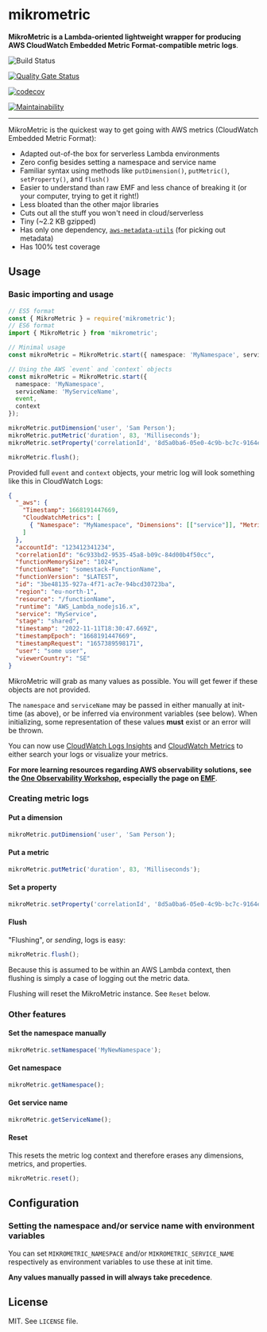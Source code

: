 # mikrometric

**MikroMetric is a Lambda-oriented lightweight wrapper for producing AWS CloudWatch Embedded Metric Format-compatible metric logs**.

![Build Status](https://github.com/mikaelvesavuori/mikrometric/workflows/main/badge.svg)

[![Quality Gate Status](https://sonarcloud.io/api/project_badges/measure?project=mikaelvesavuori_mikrometric&metric=alert_status)](https://sonarcloud.io/dashboard?id=mikaelvesavuori_mikrometric)

[![codecov](https://codecov.io/gh/mikaelvesavuori/mikrometric/branch/main/graph/badge.svg?token=S7D3RM9TO7)](https://codecov.io/gh/mikaelvesavuori/mikrometric)

[![Maintainability](https://api.codeclimate.com/v1/badges/d960f299a99a79f781d3/maintainability)](https://codeclimate.com/github/mikaelvesavuori/mikrometric/maintainability)

---

MikroMetric is the quickest way to get going with AWS metrics (CloudWatch Embedded Metric Format):

- Adapted out-of-the box for serverless Lambda environments
- Zero config besides setting a namespace and service name
- Familiar syntax using methods like `putDimension()`, `putMetric()`, `setProperty()`, and `flush()`
- Easier to understand than raw EMF and less chance of breaking it (or your computer, trying to get it right!)
- Less bloated than the other major libraries
- Cuts out all the stuff you won't need in cloud/serverless
- Tiny (~2.2 KB gzipped)
- Has only one dependency, [`aws-metadata-utils`](https://github.com/mikaelvesavuori/aws-metadata-utils) (for picking out metadata)
- Has 100% test coverage

## Usage

### Basic importing and usage

```typescript
// ES5 format
const { MikroMetric } = require('mikrometric');
// ES6 format
import { MikroMetric } from 'mikrometric';

// Minimal usage
const mikroMetric = MikroMetric.start({ namespace: 'MyNamespace', serviceName: 'MyServiceName' });

// Using the AWS `event` and `context` objects
const mikroMetric = MikroMetric.start({
  namespace: 'MyNamespace',
  serviceName: 'MyServiceName',
  event,
  context
});

mikroMetric.putDimension('user', 'Sam Person');
mikroMetric.putMetric('duration', 83, 'Milliseconds');
mikroMetric.setProperty('correlationId', '8d5a0ba6-05e0-4c9b-bc7c-9164ea1bdedd');

mikroMetric.flush();
```

Provided full `event` and `context` objects, your metric log will look something like this in CloudWatch Logs:

```json
{
  "_aws": {
    "Timestamp": 1668191447669,
    "CloudWatchMetrics": [
      { "Namespace": "MyNamespace", "Dimensions": [["service"]], "Metrics": [] }
    ]
  },
  "accountId": "123412341234",
  "correlationId": "6c933bd2-9535-45a8-b09c-84d00b4f50cc",
  "functionMemorySize": "1024",
  "functionName": "somestack-FunctionName",
  "functionVersion": "$LATEST",
  "id": "3be48135-927a-4f71-ac7e-94bcd30723ba",
  "region": "eu-north-1",
  "resource": "/functionName",
  "runtime": "AWS_Lambda_nodejs16.x",
  "service": "MyService",
  "stage": "shared",
  "timestamp": "2022-11-11T18:30:47.669Z",
  "timestampEpoch": "1668191447669",
  "timestampRequest": "1657389598171",
  "user": "some user",
  "viewerCountry": "SE"
}
```

MikroMetric will grab as many values as possible. You will get fewer if these objects are not provided.

The `namespace` and `serviceName` may be passed in either manually at init-time (as above), or be inferred via environment variables (see below). When initializing, some representation of these values **must** exist or an error will be thrown.

You can now use [CloudWatch Logs Insights](https://console.aws.amazon.com/cloudwatch/home?#logsV2:logs-insights) and [CloudWatch Metrics](<https://console.aws.amazon.com/cloudwatch/home?#metricsV2:graph=~()>) to either search your logs or visualize your metrics.

**For more learning resources regarding AWS observability solutions, see the [One Observability Workshop](https://catalog.workshops.aws/observability/en-US), especially the page on [EMF](https://catalog.workshops.aws/observability/en-US/emf/clientlibrary)**.

### Creating metric logs

#### Put a dimension

```typescript
mikroMetric.putDimension('user', 'Sam Person');
```

#### Put a metric

```typescript
mikroMetric.putMetric('duration', 83, 'Milliseconds');
```

#### Set a property

```typescript
mikroMetric.setProperty('correlationId', '8d5a0ba6-05e0-4c9b-bc7c-9164ea1bdedd');
```

#### Flush

"Flushing", or _sending_, logs is easy:

```typescript
mikroMetric.flush();
```

Because this is assumed to be within an AWS Lambda context, then flushing is simply a case of logging out the metric data.

Flushing will reset the MikroMetric instance. See `Reset` below.

### Other features

#### Set the namespace manually

```typescript
mikroMetric.setNamespace('MyNewNamespace');
```

#### Get namespace

```typescript
mikroMetric.getNamespace();
```

#### Get service name

```typescript
mikroMetric.getServiceName();
```

#### Reset

This resets the metric log context and therefore erases any dimensions, metrics, and properties.

```typescript
mikroMetric.reset();
```

## Configuration

### Setting the namespace and/or service name with environment variables

You can set `MIKROMETRIC_NAMESPACE` and/or `MIKROMETRIC_SERVICE_NAME` respectively as environment variables to use these at init time.

**Any values manually passed in will always take precedence**.

## License

MIT. See `LICENSE` file.
